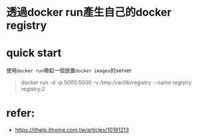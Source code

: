# 透過docker run產生自己的docker registry

# quick start
使用`docker run`帶起一個放置`docker images`的server
> docker run -d -p 5000:5000 -v /tmp:/var/lib/registry --name registry registry:2


# refer:
- https://ithelp.ithome.com.tw/articles/10191213